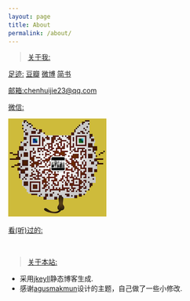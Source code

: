 ```yaml
---
layout: page
title: About
permalink: /about/
---
```

>[关于我:]()

[足迹:]()&nbsp;[豆瓣](http://www.douban.com/people/OrangeUFO/)&nbsp;[微博](http://weibo.com/chenhuijie23)&nbsp;[简书](http://www.jianshu.com/users/091d9edf6147/timeline)

[邮箱:chenhuijie23@qq.com]()

[微信:]()

![WeChat](https://raw.githubusercontent.com/OrangeUFO/orangeufo.github.io/master/static/img/_posts/Wechat.png  "扫一扫添加我的微信")

[看(听)过的:]()

<script type="text/javascript" src="http://www.douban.com/service/badge/OrangeUFO/?selection=latest&amp;picsize=small&amp;hideself=on&amp;show=collection&amp;n=12&amp;hidelogo=on&amp;cat=drama%7Cmovie%7Cbook%7Cmusic&amp;columns=6"></script>
<br/>

>[关于本站:]()

* 采用[jkeyll](http://jekyll.com.cn)静态博客生成.
* 感谢[agusmakmun](https://agusmakmun.github.io)设计的主题，自己做了一些小修改.





